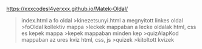 https://xxxcodesl4yerxxx.github.io/Matek-Oldal/

>index.html a fo oldal
    >kinezetsunyi.html a megnyitott linkes oldal
    >foOldal kollektiv mappa
    >leckek mappaban a lecke oldalak html, css es kepek mappa
        >kepek mappaban minden kep
        >quizAlapKod mappaban az ures kviz html, css, js
        >quizek
            >kitoltott kvizek
